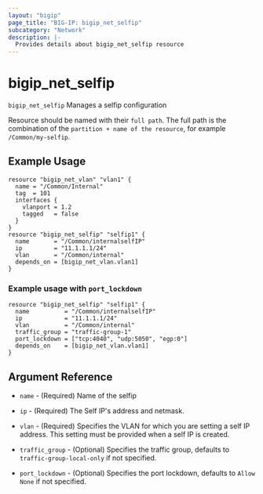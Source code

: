 ```yaml
---
layout: "bigip"
page_title: "BIG-IP: bigip_net_selfip"
subcategory: "Network"
description: |-
  Provides details about bigip_net_selfip resource
---
```


# bigip\_net\_selfip

`bigip_net_selfip` Manages a selfip configuration

Resource should be named with their `full path`. The full path is the combination of the `partition + name of the resource`, for example `/Common/my-selfip`.


## Example Usage 

```hcl
resource "bigip_net_vlan" "vlan1" {
  name = "/Common/Internal"
  tag  = 101
  interfaces {
    vlanport = 1.2
    tagged   = false
  }
}
resource "bigip_net_selfip" "selfip1" {
  name       = "/Common/internalselfIP"
  ip         = "11.1.1.1/24"
  vlan       = "/Common/internal"
  depends_on = [bigip_net_vlan.vlan1]
}
```
### Example usage with `port_lockdown`

```hcl
resource "bigip_net_selfip" "selfip1" {
  name          = "/Common/internalselfIP"
  ip            = "11.1.1.1/24"
  vlan          = "/Common/internal"
  traffic_group = "traffic-group-1"
  port_lockdown = ["tcp:4040", "udp:5050", "egp:0"]
  depends_on    = [bigip_net_vlan.vlan1]
}
```      

## Argument Reference

* `name` - (Required) Name of the selfip

* `ip` - (Required) The Self IP's address and netmask.

* `vlan` - (Required) Specifies the VLAN for which you are setting a self IP address. This setting must be provided when a self IP is created.

* `traffic_group` - (Optional) Specifies the traffic group, defaults to `traffic-group-local-only` if not specified.

* `port_lockdown` - (Optional) Specifies the port lockdown, defaults to `Allow None` if not specified.
